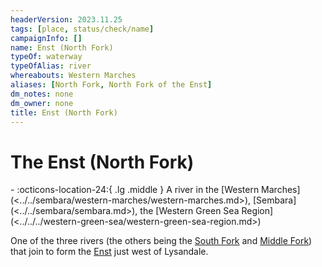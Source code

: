 ```yaml
---
headerVersion: 2023.11.25
tags: [place, status/check/name]
campaignInfo: []
name: Enst (North Fork)
typeOf: waterway
typeOfAlias: river
whereabouts: Western Marches
aliases: [North Fork, North Fork of the Enst]
dm_notes: none
dm_owner: none
title: Enst (North Fork)
---
```

# The Enst (North Fork)
<div class="grid cards ext-narrow-margin ext-one-column" markdown>
-    :octicons-location-24:{ .lg .middle } A river in the [Western Marches](<../../sembara/western-marches/western-marches.md>), [Sembara](<../../sembara/sembara.md>), the [Western Green Sea Region](<../../../western-green-sea/western-green-sea-region.md>)  
</div>


One of the three rivers (the others being the [South Fork](<./enst-south-fork.md>) and [Middle Fork](<./enst-middle-fork.md>)) that join to form the [Enst](<./enst.md>) just west of Lysandale.
